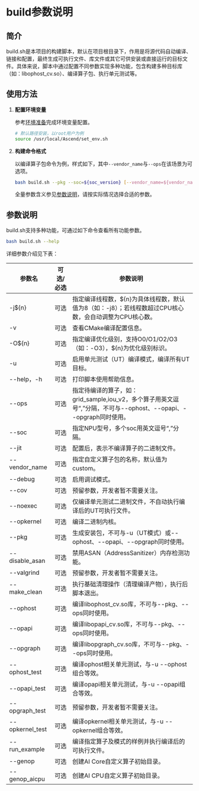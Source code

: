 # build参数说明

## 简介
build.sh是本项目的构建脚本，默认在项目根目录下，作用是将源代码自动编译、链接和配置，最终生成可执行文件、库文件或其它可供安装或直接运行的目标文件。具体来说，脚本中通过配置不同参数实现多种功能，包含构建多种目标库（如：libophost_cv.so）、编译算子包、执行单元测试等。


## 使用方法 
1. **配置环境变量**
   
   参考[环境准备](./quick_op_invocation.md#环境准备)完成环境变量配置。
   ```bash
   # 默认路径安装，以root用户为例
   source /usr/local/Ascend/set_env.sh
   ```
2. **构建命令格式**

   以编译算子包命令为例，样式如下，其中`--vendor_name`与`--ops`在该场景为可选项。
   ```bash
   bash build.sh --pkg --soc=${soc_version} [--vendor_name=${vendor_name}] [--ops=${op_list}]
   ```
   全量参数含义参见[参数说明](#参数说明)，请按实际情况选择合适的参数。

## 参数说明
build.sh支持多种功能，可通过如下命令查看所有功能参数。
```bash
bash build.sh --help
```

详细参数介绍见下表：


| 参数名              | 可选/必选  | 参数说明                                                                         |
|------------------|--------|------------------------------------------------------------------------------|
| -j${n}           | 可选     | 指定编译线程数，${n}为具体线程数，默认值为8（如：-j8）；若线程数超过CPU核心数，会自动调整为CPU核心数。                   |
| -v               | 可选     | 查看CMake编译配置信息。                                                               |
| -O${n}           | 可选     | 指定编译优化级别，支持O0/O1/O2/O3（如：-O3），${n}为优化级别标识。                                   |
| -u               | 可选     | 启用单元测试（UT）编译模式，编译所有UT目标。                                                     |
| --help，-h        | 可选     | 打印脚本使用帮助信息。                                                                  |
| --ops            | 可选     | 指定待编译的算子，如：grid_sample,iou_v2，多个算子用英文逗号“,”分隔，不可与--ophost、--opapi、--opgraph同时使用。 |
| --soc            | 可选     | 指定NPU型号，多个soc用英文逗号“,”分隔。                                           |
| --jit            | 可选     | 配置后，表示不编译算子的二进制文件。                                                           |
| --vendor_name    | 可选     | 指定自定义算子包的名称，默认值为custom。                                                      |
| --debug          | 可选     | 启用调试模式。                                                                      |
| --cov            | 可选     | 预留参数，开发者暂不需要关注。                                                              |
| --noexec         | 可选     | 仅编译单元测试二进制文件，不自动执行编译后的UT可执行文件。                                               |
| --opkernel       | 可选     | 编译二进制内核。                                                                     |
| --pkg        | 可选     | 生成安装包，不可与-u（UT模式）或--ophost、--opapi、--opgraph同时使用。                            |
| --disable_asan   | 可选     | 禁用ASAN（AddressSanitizer）内存检测功能。                                              |
| --valgrind       | 可选     | 预留参数，开发者暂不需要关注。                                                              |
| --make_clean     | 可选     | 执行基础清理操作（清理编译产物），执行后脚本退出。                                                    |
| --ophost         | 可选     | 编译libophost_cv.so库，不可与--pkg、--ops同时使用。                                |
| --opapi          | 可选     | 编译libopapi_cv.so库，不可与--pkg、--ops同时使用。                                 |
| --opgraph        | 可选     | 编译libopgraph_cv.so库，不可与--pkg、--ops同时使用。                               |
| --ophost_test    | 可选     | 编译ophost相关单元测试，与-u --ophost组合等效。                                             |
| --opapi_test     | 可选     | 编译opapi相关单元测试，与-u --opapi组合等效。                                               |
| --opgraph_test   | 可选     | 预留参数，开发者暂不需要关注。                                                              |
| --opkernel_test  | 可选     | 编译opkernel相关单元测试，与-u --opkernel组合等效。                                         |
| --run_example    | 可选     | 编译指定算子及模式的样例并执行编译后的可执行文件。                                                    |
| --genop          | 可选     | 创建AI Core自定义算子初始目录。                                                          |
| --genop_aicpu    | 可选     | 创建AI CPU自定义算子初始目录。                                                           |
